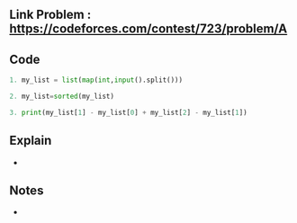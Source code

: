 ## **Link Problem** : https://codeforces.com/contest/723/problem/A

## **Code**

```python
1. my_list = list(map(int,input().split()))

2. my_list=sorted(my_list)

3. print(my_list[1] - my_list[0] + my_list[2] - my_list[1])
```

## **Explain**
- 

## **Notes**
- 
